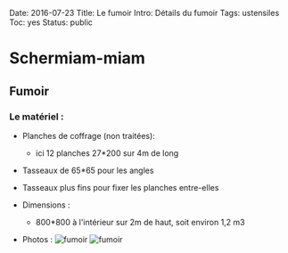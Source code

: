 Date: 2016-07-23
Title: Le fumoir
Intro: Détails du fumoir
Tags: ustensiles
Toc: yes
Status: public

# Schermiam-miam
## Fumoir
### Le matériel :

* Planches de coffrage (non traitées):
	* ici 12 planches 27*200 sur 4m de long

* Tasseaux de 65*65 pour les angles
* Tasseaux plus fins pour fixer les planches entre-elles

* Dimensions :
	* 800*800 à l'intérieur sur 2m de haut, soit environ 1,2 m3
* Photos :
![fumoir](https://github.com/schermi/Schermiam-miam/raw/master/fumoir/IMG_1864.JPG)
![fumoir](https://github.com/schermi/Schermiam-miam/raw/master/fumoir/IMG_1863.JPG)
